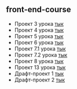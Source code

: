 ## front-end-course 

- Проект 3 урока [тык](https://dzidagor.github.io/front-end-course/kurs_lesson_3/src/)
- Проект 4 урока [тык](https://dzidagor.github.io/front-end-course/kurs_lesson_4/dist/)
- Проект 5 урока [тык](https://dzidagor.github.io/front-end-course/kurs_lesson_5/dist/)
- Проект 6 урока [тык](https://dzidagor.github.io/front-end-course/kurs_lesson_6/dist/)
- Проект 7.1 урока [тык](https://dzidagor.github.io/front-end-course/kurs_lesson_7.1/dist/)
- Проект 7.2 урока [тык](https://dzidagor.github.io/front-end-course/kurs_lesson_7.2/dist/)
- Проект 8 урока [тык](https://dzidagor.github.io/front-end-course/kurs_lesson_8/dist/)
- Проект 13 урока [тык](https://dzidagor.github.io/front-end-course/kurs_lesson_13/src/)
- Драфт-проект 1 [тык](https://dzidagor.github.io/front-end-course/draft_project_1/src/)
- Драфт-проект 2 [тык](https://dzidagor.github.io/front-end-course/draft_project_2/src/)
